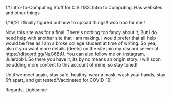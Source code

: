 1# Intro-to-Computing
Stuff for CIS 1183: Intro to Computing. Has websites and other things


1/19/21 I finally figured out how to upload things!! woo hoo for me!!

Now, this site was for a final. There's nothing too fancy about it, But I do need help with another site that I am making. 
I would prefer that all help would be free as I am a broke college student at time of writing. So yea, also if you want more details (deets) on the site
join my discord server at: https://discord.gg/NzG6BtU. You can also follow me on instagram, Julerobb1. So there you have it, its by no means an origin story. I will soon be adding more content to this account of mine, so stay tuned!

Until we meet again, stay safe, healthy, wear a mask, wash your hands, stay 6ft apart, and get tested/Vaccinated for COVID-19!

Regards,
Lightsnipe
